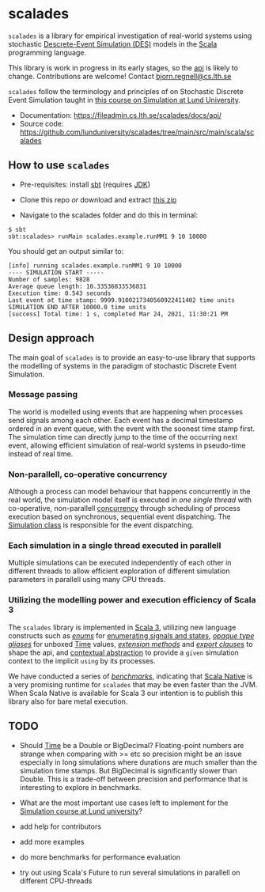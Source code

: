 # scalades
`scalades` is a library for empirical investigation of real-world systems using stochastic [Descrete-Event Simulation (DES)](https://en.wikipedia.org/wiki/Discrete-event_simulation) models in the [Scala](https://www.scala-lang.org/) programming language. 

This library is work in progress in its early stages, so the [api](https://fileadmin.cs.lth.se/scalades/docs/api/) is likely to change. Contributions are welcome! Contact bjorn.regnell@cs.lth.se 

`scalades` follow the terminology and principles of on Stochastic Discrete Event Simulation taught in [this course on Simulation at Lund University](https://www.eit.lth.se/index.php?ciuid=1298&coursepage=9535).  

* Documentation: https://fileadmin.cs.lth.se/scalades/docs/api/
* Source code: https://github.com/lunduniversity/scalades/tree/main/src/main/scala/scalades
  
## How to use `scalades`

* Pre-requisites: install [sbt](https://www.scala-sbt.org/download.html) (requires [JDK](https://adoptopenjdk.net/))

* Clone this repo *or* download and extract [this zip](https://github.com/lunduniversity/scalades/archive/refs/heads/main.zip) 

* Navigate to the scalades folder and do this in terminal:

```
$ sbt
sbt:scalades> runMain scalades.example.runMM1 9 10 10000 
```
You should get an output similar to:
```
[info] running scalades.example.runMM1 9 10 10000
---- SIMULATION START -----
Number of samples: 9828
Average queue length: 10.33536833536831
Execution time: 0.543 seconds
Last event at time stamp: 9999.9100217340560922411402 time units
SIMULATION END AFTER 10000.0 time units
[success] Total time: 1 s, completed Mar 24, 2021, 11:30:21 PM
```

## Design approach

The main goal of `scalades` is to provide an easy-to-use library that supports the modelling of systems in the paradigm of stochastic Discrete Event Simulation. 

### Message passing

The world is modelled using events that are happening when processes send signals among each other. Each event has a decimal timestamp ordered in an event queue, with the event with the soonest time stamp first. The simulation time can directly jump to the time of the occurring next event, allowing efficient simulation of real-world systems in pseudo-time instead of real time.

### Non-parallell, co-operative concurrency
Although a process can model behaviour that happens concurrently in the real world, the simulation model itself is executed in *one single thread* with co-operative, non-parallell [concurrency](https://en.wikipedia.org/wiki/Concurrency_(computer_science)) through scheduling of process execution based on synchronous, sequential event dispatching. The [Simulation class](https://github.com/lunduniversity/scalades/blob/main/src/main/scala/scalades/Simulation.scala) is responsible for the event dispatching.

### Each simulation in a single thread executed in parallell
Multiple simulations can be executed independently of each other in different threads to allow efficient exploration of different simulation parameters in parallell using many CPU threads.   

### Utilizing the modelling power and execution efficiency of Scala 3
The `scalades` library is implemented in [Scala 3](https://docs.scala-lang.org/scala3/new-in-scala3.html), utilizing new language constructs such as [*enums*](https://docs.scala-lang.org/scala3/book/types-adts-gadts.html) for [enumerating signals and states](https://github.com/lunduniversity/scalades/blob/main/src/main/scala/scalades/example/MM1.scala#L42), [*opaque type aliases*](https://docs.scala-lang.org/scala3/book/types-opaque-types.html) for unboxed [Time](https://github.com/lunduniversity/scalades/blob/main/src/main/scala/scalades/Time.scala) values, [*extension methods*](https://dotty.epfl.ch/docs/reference/contextual/extension-methods.html) and [*export clauses*](https://dotty.epfl.ch/docs/reference/other-new-features/export.html) to shape the api, and [contextual abstraction](https://docs.scala-lang.org/scala3/book/ca-given-using-clauses.html) to provide a `given` simulation context to the implicit `using` by its processes.

We have conducted a series of [*benchmarks*](https://github.com/lunduniversity/scalades/tree/main/benchmark), indicating that [Scala Native]() is a very promising runtime for `scalades` that may be even faster than the JVM. When Scala Native is available for Scala 3 our intention is to publish this library also for bare metal execution.  

## TODO

* Should [Time](https://github.com/lunduniversity/scalades/blob/main/src/main/scala/scalades/Time.scala) be a Double or BigDecimal? Floating-point numbers are strange when comparing with >= etc so precision might be an issue especially in long simulations where durations are much smaller than the simulation time stamps. But BigDecimal is significantly slower than Double. This is a trade-off between precision and performance that is interesting to explore in benchmarks.
  
* What are the most important use cases left to implement for the [Simulation course at Lund university](https://www.eit.lth.se/index.php?ciuid=1298&coursepage=9535)?

* add help for contributors

* add more examples

* do more benchmarks for performance evaluation

* try out using Scala's Future to run several simulations in parallell on different CPU-threads

  
